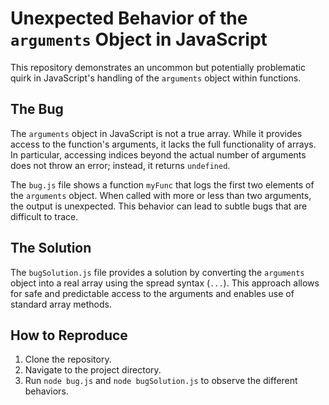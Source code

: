 # Unexpected Behavior of the `arguments` Object in JavaScript

This repository demonstrates an uncommon but potentially problematic quirk in JavaScript's handling of the `arguments` object within functions.

## The Bug

The `arguments` object in JavaScript is not a true array.  While it provides access to the function's arguments, it lacks the full functionality of arrays. In particular, accessing indices beyond the actual number of arguments does not throw an error; instead, it returns `undefined`.

The `bug.js` file shows a function `myFunc` that logs the first two elements of the `arguments` object. When called with more or less than two arguments, the output is unexpected.  This behavior can lead to subtle bugs that are difficult to trace.

## The Solution

The `bugSolution.js` file provides a solution by converting the `arguments` object into a real array using the spread syntax (`...`). This approach allows for safe and predictable access to the arguments and enables use of standard array methods.

## How to Reproduce

1. Clone the repository.
2. Navigate to the project directory.
3. Run `node bug.js` and `node bugSolution.js` to observe the different behaviors.